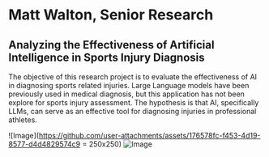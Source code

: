 # Matt Walton, Senior Research
## Analyzing the Effectiveness of Artificial Intelligence in Sports Injury Diagnosis

The objective of this research project is to evaluate the effectiveness of AI in diagnosing sports related injuries. 
Large Language models have been previously used in medical diagnosis, but this application has not been explore for sports injury assessment. 
The hypothesis is that AI, specifically LLMs, can serve as an effective tool for diagnosing injuries in professional athletes.

![Image](https://github.com/user-attachments/assets/176578fc-f453-4d19-8577-d4d4829574c9 = 250x250) ![Image](https://github.com/user-attachments/assets/fa36fe73-9ca2-4931-8d82-577d41816dd4)
